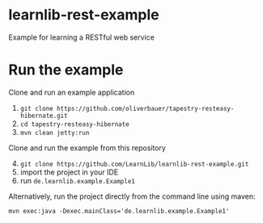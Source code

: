 # learnlib-rest-example
Example for learning a RESTful web service

# Run the example

Clone and run an example application

1. `git clone https://github.com/oliverbauer/tapestry-resteasy-hibernate.git`
2. `cd tapestry-resteasy-hibernate`
3. `mvn clean jetty:run`

Clone and run the example from this repository

4. `git clone https://github.com/LearnLib/learnlib-rest-example.git`
5. import the project in your IDE
6. run `de.learnlib.example.Example1`

Alternatively, run the project directly from the command line using maven:
```
mvn exec:java -Dexec.mainClass='de.learnlib.example.Example1'
```
